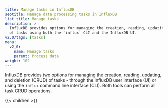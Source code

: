 ```yaml
---
title: Manage tasks in InfluxDB
seotitle: Manage data processing tasks in InfluxDB
list_title: Manage tasks
description: >
  InfluxDB provides options for managing the creation, reading, updating, and deletion
  of tasks using both the `influx` CLI and the InfluxDB UI.
v2.0/tags: [tasks]
menu:
  v2_0:
    name: Manage tasks
    parent: Process data
weight: 102
---
```


InfluxDB provides two options for managing the creation, reading, updating, and deletion (CRUD) of tasks -
through the InfluxDB user interface (UI) or using the `influx` command line interface (CLI).
Both tools can perform all task CRUD operations.

{{< children >}}
